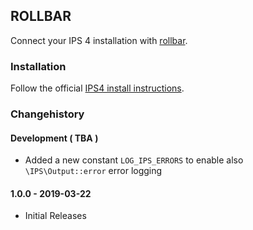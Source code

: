 ## ROLLBAR

Connect your IPS 4 installation with [rollbar][1].


### Installation

Follow the official [IPS4 install instructions][2].

### Changehistory


#### Development ( TBA )
* Added a new constant `LOG_IPS_ERRORS` to enable also `\IPS\Output::error` error logging


#### 1.0.0 - 2019-03-22
* Initial Releases




[1]: http://www.rollbar.com
[2]: https://invisioncommunity.com/4guides/how-to-use-ips-community-suite/managing-your-community/adding-3rd-party-content-r245/